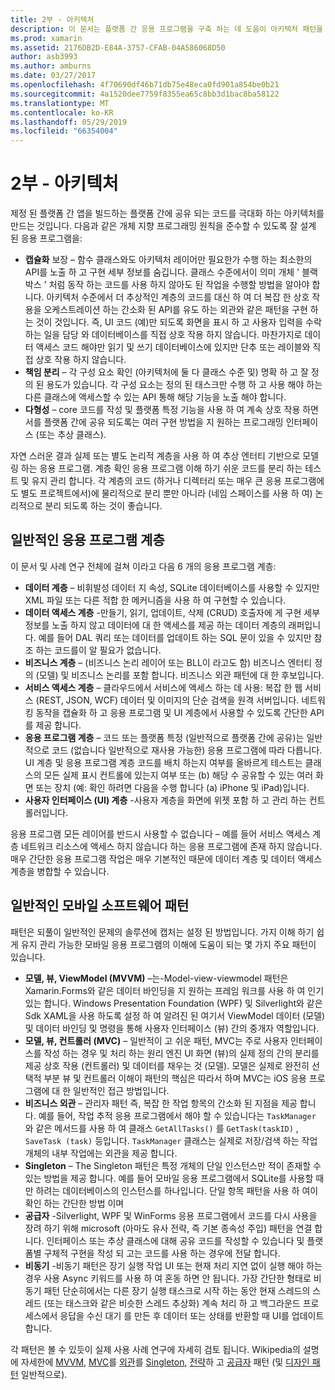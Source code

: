 ```yaml
---
title: 2부 - 아키텍처
description: 이 문서는 플랫폼 간 응용 프로그램을 구축 하는 데 도움이 아키텍처 패턴을 설명 합니다. 일반적인 응용 프로그램 계층 (데이터 계층, 데이터 액세스 계층 등) 및 일반적인 모바일 소프트웨어 패턴 (MVVM, MVC, 등)에 대해 설명
ms.prod: xamarin
ms.assetid: 2176DB2D-E84A-3757-CFAB-04A586068D50
author: asb3993
ms.author: amburns
ms.date: 03/27/2017
ms.openlocfilehash: 4f70690df46b71db75e48eca0fd901a854be0b21
ms.sourcegitcommit: 4a1520dee7759f8355ea65c8bb3d1bac8ba58122
ms.translationtype: MT
ms.contentlocale: ko-KR
ms.lasthandoff: 05/29/2019
ms.locfileid: "66354004"
---
```

# <a name="part-2---architecture"></a>2부 - 아키텍처

제정 된 플랫폼 간 앱을 빌드하는 플랫폼 간에 공유 되는 코드를 극대화 하는 아키텍처를 만드는 것입니다. 다음과 같은 개체 지향 프로그래밍 원칙을 준수할 수 있도록 잘 설계 된 응용 프로그램을:

-   **캡슐화** 보장 – 함수 클래스와도 아키텍처 레이어만 필요한가 수행 하는 최소한의 API를 노출 하 고 구현 세부 정보를 숨깁니다. 클래스 수준에서이 의미 개체 ' 블랙 박스 ' 처럼 동작 하는 코드를 사용 하지 않아도 된 작업을 수행할 방법을 알아야 합니다. 아키텍처 수준에서 더 추상적인 계층의 코드를 대신 하 여 더 복잡 한 상호 작용을 오케스트레이션 하는 간소화 된 API를 유도 하는 외관와 같은 패턴을 구현 하는 것이 것입니다. 즉, UI 코드 (예)만 되도록 화면을 표시 하 고 사용자 입력을 수락 하는 일을 담당 와 데이터베이스를 직접 상호 작용 하지 않습니다. 마찬가지로 데이터 액세스 코드 해야만 읽기 및 쓰기 데이터베이스에 있지만 단추 또는 레이블와 직접 상호 작용 하지 않습니다.
-   **책임 분리** – 각 구성 요소 확인 (아키텍처에 둘 다 클래스 수준 및) 명확 하 고 잘 정의 된 용도가 있습니다. 각 구성 요소는 정의 된 태스크만 수행 하 고 사용 해야 하는 다른 클래스에 액세스할 수 있는 API 통해 해당 기능을 노출 해야 합니다.
-   **다형성** – core 코드를 작성 및 플랫폼 특정 기능을 사용 하 여 계속 상호 작용 하면서를 플랫폼 간에 공유 되도록는 여러 구현 방법을 지 원하는 프로그래밍 인터페이스 (또는 추상 클래스).


자연 스러운 결과 실제 또는 별도 논리적 계층을 사용 하 여 추상 엔터티 기반으로 모델링 하는 응용 프로그램. 계층 확인 응용 프로그램 이해 하기 쉬운 코드를 분리 하는 테스트 및 유지 관리 합니다. 각 계층의 코드 (하거나 디렉터리 또는 매우 큰 응용 프로그램에도 별도 프로젝트에서)에 물리적으로 분리 뿐만 아니라 (네임 스페이스를 사용 하 여) 논리적으로 분리 되도록 하는 것이 좋습니다.

 <a name="Typical_Application_Layers" />


## <a name="typical-application-layers"></a>일반적인 응용 프로그램 계층

이 문서 및 사례 연구 전체에 걸쳐 이라고 다음 6 개의 응용 프로그램 계층:

-   **데이터 계층** – 비휘발성 데이터 지 속성, SQLite 데이터베이스를 사용할 수 있지만 XML 파일 또는 다른 적합 한 메커니즘을 사용 하 여 구현할 수 있습니다.
-   **데이터 액세스 계층** -만들기, 읽기, 업데이트, 삭제 (CRUD) 호출자에 게 구현 세부 정보를 노출 하지 않고 데이터에 대 한 액세스를 제공 하는 데이터 계층의 래퍼입니다. 예를 들어 DAL 쿼리 또는 데이터를 업데이트 하는 SQL 문이 있을 수 있지만 참조 하는 코드를이 알 필요가 없습니다.
-   **비즈니스 계층** – (비즈니스 논리 레이어 또는 BLL이 라고도 함) 비즈니스 엔터티 정의 (모델) 및 비즈니스 논리를 포함 합니다. 비즈니스 외관 패턴에 대 한 후보입니다.
-   **서비스 액세스 계층** – 클라우드에서 서비스에 액세스 하는 데 사용: 복잡 한 웹 서비스 (REST, JSON, WCF) 데이터 및 이미지의 단순 검색을 원격 서버입니다. 네트워킹 동작을 캡슐화 하 고 응용 프로그램 및 UI 계층에서 사용할 수 있도록 간단한 API를 제공 합니다.
-   **응용 프로그램 계층** – 코드 또는 플랫폼 특정 (일반적으로 플랫폼 간에 공유)는 일반적으로 코드 (없습니다 일반적으로 재사용 가능한) 응용 프로그램에 따라 다릅니다. UI 계층 및 응용 프로그램 계층 코드를 배치 하는지 여부를 올바르게 테스트는 클래스의 모든 실제 표시 컨트롤에 있는지 여부 또는 (b) 해당 수 공유할 수 있는 여러 화면 또는 장치 (예: 확인 하려면 다음을 수행 합니다 (a) iPhone 및 iPad)입니다.
-   **사용자 인터페이스 (UI) 계층** -사용자 계층을 화면에 위젯 포함 하 고 관리 하는 컨트롤러입니다.


응용 프로그램 모든 레이어를 반드시 사용할 수 없습니다 – 예를 들어 서비스 액세스 계층 네트워크 리소스에 액세스 하지 않습니다 하는 응용 프로그램에 존재 하지 않습니다. 매우 간단한 응용 프로그램 작업은 매우 기본적인 때문에 데이터 계층 및 데이터 액세스 계층을 병합할 수 있습니다.

 <a name="Common_Mobile_Software_Patterns" />


## <a name="common-mobile-software-patterns"></a>일반적인 모바일 소프트웨어 패턴

패턴은 되풀이 일반적인 문제의 솔루션에 캡처는 설정 된 방법입니다. 가지 이해 하기 쉽게 유지 관리 가능한 모바일 응용 프로그램의 이해에 도움이 되는 몇 가지 주요 패턴이 있습니다.

-   **모델, 뷰, ViewModel (MVVM)** –는-Model-view-viewmodel 패턴은 Xamarin.Forms와 같은 데이터 바인딩을 지 원하는 프레임 워크를 사용 하 여 인기 있는 합니다. Windows Presentation Foundation (WPF) 및 Silverlight와 같은 Sdk XAML을 사용 하도록 설정 하 여 알려진 된 여기서 ViewModel 데이터 (모델) 및 데이터 바인딩 및 명령을 통해 사용자 인터페이스 (뷰) 간의 중개자 역할입니다.
-   **모델, 뷰, 컨트롤러 (MVC)** – 일반적이 고 쉬운 패턴, MVC는 주로 사용자 인터페이스를 작성 하는 경우 및 처리 하는 원리 엔진 UI 화면 (뷰)의 실제 정의 간의 분리를 제공 상호 작용 (컨트롤러) 및 데이터를 채우는 것 (모델). 모델은 실제로 완전히 선택적 부분 뷰 및 컨트롤러 이해이 패턴의 핵심은 따라서 하며 MVC는 iOS 응용 프로그램에 대 한 일반적인 접근 방법입니다.
-   **비즈니스 외관** – 관리자 패턴 즉, 복잡 한 작업 항목의 간소화 된 지점을 제공 합니다. 예를 들어, 작업 추적 응용 프로그램에서 해야 할 수 있습니다는 `TaskManager` 와 같은 메서드를 사용 하 여 클래스 `GetAllTasks()` 를 `GetTask(taskID)` , `SaveTask (task)` 등입니다. `TaskManager` 클래스는 실제로 저장/검색 하는 작업 개체의 내부 작업에는 외관을 제공 합니다.
-   **Singleton** – The Singleton 패턴은 특정 개체의 단일 인스턴스만 적이 존재할 수 있는 방법을 제공 합니다. 예를 들어 모바일 응용 프로그램에서 SQLite를 사용할 때만 하려는 데이터베이스의 인스턴스를 하나입니다. 단일 항목 패턴을 사용 하 여이 확인 하는 간단한 방법 이며
-   **공급자** -Silverlight, WPF 및 WinForms 응용 프로그램에서 코드를 다시 사용을 장려 하기 위해 microsoft (아마도 유사 전략, 즉 기본 종속성 주입) 패턴을 연결 합니다. 인터페이스 또는 추상 클래스에 대해 공유 코드를 작성할 수 있습니다 및 플랫폼별 구체적 구현을 작성 되 고는 코드를 사용 하는 경우에 전달 합니다.
-   **비동기** -비동기 패턴은 장기 실행 작업 UI 또는 현재 처리 지연 없이 실행 해야 하는 경우 사용 Async 키워드를 사용 하 여 혼동 하면 안 됩니다. 가장 간단한 형태로 비동기 패턴 단순히에서는 다른 장기 실행 태스크로 시작 하는 동안 현재 스레드의 스레드 (또는 태스크와 같은 비슷한 스레드 추상화) 계속 처리 하 고 백그라운드 프로세스에서 응답을 수신 대기 를 만든 후 데이터 또는 상태를 반환할 때 UI를 업데이트 합니다.


각 패턴은 볼 수 있듯이 실제 사용 사례 연구에 자세히 검토 됩니다. Wikipedia의 설명에 자세한에 [MVVM](https://en.wikipedia.org/wiki/Model–view–viewmodel), [MVC](https://en.wikipedia.org/wiki/Model–view–controller)를 [외관](https://en.wikipedia.org/wiki/Facade_pattern)를 [Singleton](https://en.wikipedia.org/wiki/Singleton_pattern), [전략](https://en.wikipedia.org/wiki/Strategy_pattern)하 고 [공급자](https://en.wikipedia.org/wiki/Provider_model) 패턴 (및 [디자인 패턴](https://en.wikipedia.org/wiki/Design_Patterns) 일반적으로).
